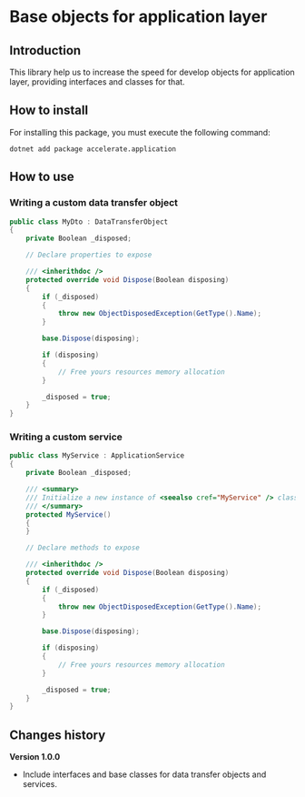 # Base objects for application layer
## Introduction
This library help us to increase the speed for develop objects for application layer, providing interfaces and classes for that.  
## How to install
For installing this package, you must execute the following command:  
```
dotnet add package accelerate.application
```
## How to use
### Writing a custom data transfer object
``` csharp
public class MyDto : DataTransferObject
{
    private Boolean _disposed;

    // Declare properties to expose

    /// <inherithdoc />
    protected override void Dispose(Boolean disposing)
    {
        if (_disposed)
        {
            throw new ObjectDisposedException(GetType().Name);
        }

        base.Dispose(disposing);

        if (disposing)
        {
            // Free yours resources memory allocation
        }

        _disposed = true;
    }
}
```
### Writing a custom service
``` csharp
public class MyService : ApplicationService
{
    private Boolean _disposed;

    /// <summary>
    /// Initialize a new instance of <seealso cref="MyService" /> class.
    /// </summary>
    protected MyService()
    {
    }

    // Declare methods to expose

    /// <inherithdoc />
    protected override void Dispose(Boolean disposing)
    {
        if (_disposed)
        {
            throw new ObjectDisposedException(GetType().Name);
        }

        base.Dispose(disposing);

        if (disposing)
        {
            // Free yours resources memory allocation
        }

        _disposed = true;
    }
}
```
## Changes history
**Version 1.0.0**
- Include interfaces and base classes for data transfer objects and services.  
